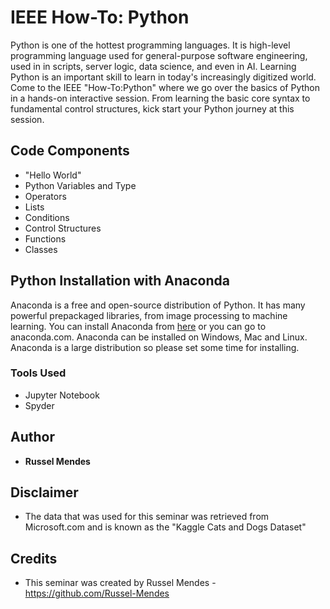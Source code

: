 # IEEE How-To: Python
Python is one of the hottest programming languages. It is high-level programming language used for general-purpose software engineering, used in in scripts, server logic, data science, and even in AI. Learning Python is an important skill to learn in today's increasingly digitized world. Come to the IEEE "How-To:Python" where we go over the basics of Python in a hands-on interactive session. From learning the basic core syntax to fundamental control structures, kick start your Python journey at this session. 

## Code Components

- "Hello World"
- Python Variables and Type
- Operators
- Lists
- Conditions
- Control Structures
- Functions
- Classes


## Python Installation with Anaconda
Anaconda is a free and open-source distribution of Python. It has many powerful prepackaged libraries, from image processing to machine learning. You can install Anaconda from [here](https://www.anaconda.com/products/individual#windows) or you can go to anaconda.com. Anaconda can be installed on Windows, Mac and Linux. Anaconda is a large distribution so please set some time for installing. 



### Tools Used 
- Jupyter Notebook
- Spyder

## Author
* **Russel Mendes** 

## **Disclaimer**
- The data that was used for this seminar was retrieved from Microsoft.com and is known as the "Kaggle Cats and Dogs Dataset"

## Credits
* This seminar was created by Russel Mendes - https://github.com/Russel-Mendes